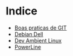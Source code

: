 # Indice

- [Boas praticas de GIT](./boas_praticas_de_git.md)
- [Debian Dell](Debian-Dell.md)
- [Dev Ambient Linux](deve_ambient_linux.md)
- [PowerLine](Powerline_Ubuntu.md)


